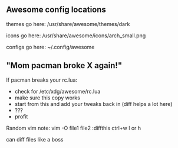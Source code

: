 Awesome config locations
------------------------

themes go here:
/usr/share/awesome/themes/dark

icons go here:
/usr/share/awesome/icons/arch_small.png

configs go here:
~/.config/awesome

"Mom pacman broke X again!"
---------------------------

If pacman breaks your rc.lua:
- check for /etc/xdg/awesome/rc.lua
- make sure this copy works
- start from this and add your tweaks back in (diff helps a lot here)
- ???
- profit

Random vim note:
vim -O file1 file2
:diffthis
ctrl+w l or h

can diff files like a boss
